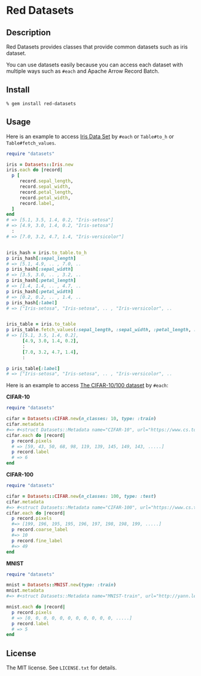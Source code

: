 # Red Datasets

## Description

Red Datasets provides classes that provide common datasets such as iris dataset.

You can use datasets easily because you can access each dataset with multiple ways such as `#each` and Apache Arrow Record Batch.

## Install

```console
% gem install red-datasets
```

## Usage

Here is an example to access [Iris Data Set](https://archive.ics.uci.edu/ml/datasets/iris) by `#each`  or `Table#to_h` or `Table#fetch_values`.

```ruby
require "datasets"

iris = Datasets::Iris.new
iris.each do |record|
  p [
     record.sepal_length,
     record.sepal_width,
     record.petal_length,
     record.petal_width,
     record.label,
  ]
end
# => [5.1, 3.5, 1.4, 0.2, "Iris-setosa"]
# => [4.9, 3.0, 1.4, 0.2, "Iris-setosa"]
  :
# => [7.0, 3.2, 4.7, 1.4, "Iris-versicolor"]


iris_hash = iris.to_table.to_h
p iris_hash[:sepal_length]
# => [5.1, 4.9, .. , 7.0, ..
p iris_hash[:sepal_width]
# => [3.5, 3.0, .. , 3.2, ..
p iris_hash[:petal_length]
# => [1.4, 1.4, .. , 4.7, ..
p iris_hash[:petal_width]
# => [0.2, 0.2, .. , 1.4, ..
p iris_hash[:label]
# => ["Iris-setosa", "Iris-setosa", .. , "Iris-versicolor", ..


iris_table = iris.to_table
p iris_table.fetch_values(:sepal_length, :sepal_width, :petal_length, :petal_width).transpose
# => [[5.1, 3.5, 1.4, 0.2],
      [4.9, 3.0, 1.4, 0.2],
      :
      [7.0, 3.2, 4.7, 1.4],
      :

p iris_table[:label]
# => ["Iris-setosa", "Iris-setosa", .. , "Iris-versicolor", ..
```


Here is an example to access [The CIFAR-10/100 dataset](https://www.cs.toronto.edu/~kriz/cifar.html) by `#each`:

**CIFAR-10**

```ruby
require "datasets"

cifar = Datasets::CIFAR.new(n_classes: 10, type: :train)
cifar.metadata
#=> #<struct Datasets::Metadata name="CIFAR-10", url="https://www.cs.toronto.edu/~kriz/cifar.html", licenses=nil, description="CIFAR-10 is 32x32 image dataset">licenses=nil, description="CIFAR-10 is 32x32 image datasets">
cifar.each do |record|
  p record.pixels
  # => [59, 43, 50, 68, 98, 119, 139, 145, 149, 143, .....]
  p record.label
  # => 6
end
```

**CIFAR-100**

```ruby
require "datasets"

cifar = Datasets::CIFAR.new(n_classes: 100, type: :test)
cifar.metadata
#=> #<struct Datasets::Metadata name="CIFAR-100", url="https://www.cs.toronto.edu/~kriz/cifar.html", licenses=nil, description="CIFAR-100 is 32x32 image dataset">
cifar.each do |record|
  p record.pixels
  #=> [199, 196, 195, 195, 196, 197, 198, 198, 199, .....]
  p record.coarse_label
  #=> 10
  p record.fine_label
  #=> 49
end
```

**MNIST**

```ruby
require "datasets"

mnist = Datasets::MNIST.new(type: :train)
mnist.metadata
#=> #<struct Datasets::Metadata name="MNIST-train", url="http://yann.lecun.com/exdb/mnist/", licenses=nil, description="a training set of 60,000 examples">

mnist.each do |record|
  p record.pixels
  # => [0, 0, 0, 0, 0, 0, 0, 0, 0, 0, 0, .....]
  p record.label
  # => 5
end
```


## License

The MIT license. See `LICENSE.txt` for details.
